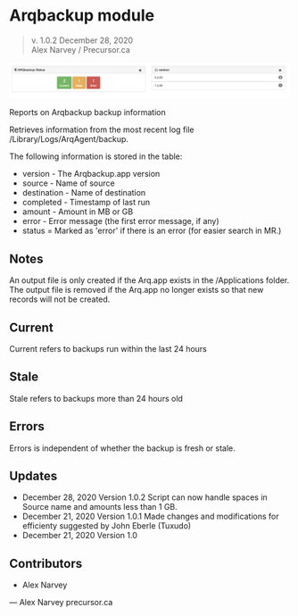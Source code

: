 # Arqbackup module

> v. 1.0.2 
> December 28, 2020  
> Alex Narvey / Precursor.ca  

![ARQbackup Module Report](ARQbackup_Module.png)

Reports on Arqbackup backup information

Retrieves information from the most recent log file /Library/Logs/ArqAgent/backup.

The following information is stored in the table:

* version - The Arqbackup.app version
* source - Name of source
* destination - Name of destination
* completed - Timestamp of last run
* amount - Amount in MB or GB
* error - Error message (the first error message, if any)
* status = Marked as 'error' if there is an error (for easier search in MR.)

## Notes

An output file is only created if the Arq.app exists in the /Applications folder.
The output file is removed if the Arq.app no longer exists so that new records will not be created.

## Current
Current refers to backups run within the last 24 hours

## Stale
Stale refers to backups more than 24 hours old

## Errors
Errors is independent of whether the backup is fresh or stale.

## Updates

* December 28, 2020 Version 1.0.2  Script can now handle spaces in Source name and amounts less than 1 GB.
* December 21, 2020 Version 1.0.1  Made changes and modifications for efficienty suggested by John Eberle (Tuxudo)
* December 21, 2020 Version 1.0 

## Contributors
* Alex Narvey

—
Alex Narvey
precursor.ca
